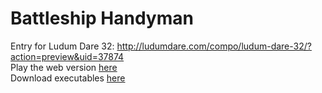 # Battleship Handyman
Entry for Ludum Dare 32: http://ludumdare.com/compo/ludum-dare-32/?action=preview&uid=37874  
Play the web version [here](https://aggrathon.github.io/LudumDare32/)  
Download executables [here](https://github.com/Aggrathon/LudumDare32/releases)